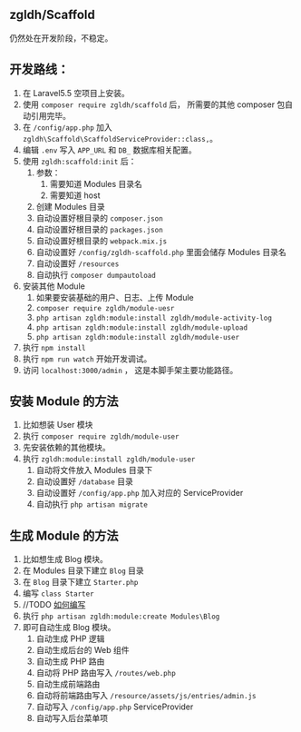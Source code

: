 ## zgldh/Scaffold

仍然处在开发阶段，不稳定。

## 开发路线：

1. 在 Laravel5.5 空项目上安装。
1. 使用 `composer require zgldh/scaffold` 后， 所需要的其他 composer
 包自动引用完毕。
2. 在 `/config/app.php` 加入 `zgldh\Scaffold\ScaffoldServiceProvider::class,`。
2. 编辑 `.env` 写入 `APP_URL` 和 `DB_` 数据库相关配置。
3. 使用 `zgldh:scaffold:init` 后：
    1. 参数：
        1. 需要知道 Modules 目录名
        2. 需要知道 host    
    1. 创建 Modules 目录
    2. 自动设置好根目录的 `composer.json`
    3. 自动设置好根目录的 `packages.json` 
    4. 自动设置好根目录的 `webpack.mix.js`
    5. 自动设置好 `/config/zgldh-scaffold.php` 里面会储存 Modules 目录名
    6. 自动设置好 `/resources`
    7. 自动执行 `composer dumpautoload`
4. 安装其他 Module
   1. 如果要安装基础的用户、日志、上传 Module
   2. `composer require zgldh/module-uesr` 
   3. `php artisan zgldh:module:install zgldh/module-activity-log`
   4. `php artisan zgldh:module:install zgldh/module-upload`
   5. `php artisan zgldh:module:install zgldh/module-user`
5. 执行 `npm install`
6. 执行 `npm run watch` 开始开发调试。
7. 访问 `localhost:3000/admin` ， 这是本脚手架主要功能路径。

## 安装 Module 的方法

1. 比如想装 User 模块
2. 执行 `composer require zgldh/module-user`
3. 先安装依赖的其他模块。
4. 执行 `zgldh:module:install zgldh/module-user`
    1. 自动将文件放入 Modules 目录下
    2. 自动设置好 `/database` 目录
    3. 自动设置好 `/config/app.php` 加入对应的 ServiceProvider
    4. 自动执行 `php artisan migrate`
    
## 生成 Module 的方法

1. 比如想生成 Blog 模块。
2. 在 Modules 目录下建立 `Blog` 目录
3. 在 `Blog` 目录下建立 `Starter.php`
4. 编写 `class Starter` 
5. //TODO [如何编写](STARTER_SAMPLE.md)
6. 执行 `php artisan zgldh:module:create Modules\Blog`
7. 即可自动生成 Blog 模块。
    1. 自动生成 PHP 逻辑
    2. 自动生成后台的 Web 组件
    3. 自动生成 PHP 路由
    4. 自动将 PHP 路由写入 `/routes/web.php` 
    5. 自动生成前端路由
    6. 自动将前端路由写入 `/resource/assets/js/entries/admin.js`
    7. 自动写入 `/config/app.php` ServiceProvider
    8. 自动写入后台菜单项
